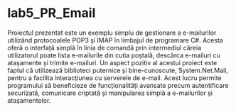 # lab5_PR_Email


Proiectul prezentat este un exemplu simplu de gestionare a e-mailurilor utilizând protocoalele POP3 și IMAP în limbajul de programare C#. Acesta oferă o interfață simplă în linia de comandă prin intermediul căreia utilizatorul poate lista e-mailurile din cutia poștală, descărca e-mailuri cu atașamente și trimite e-mailuri.
Un aspect pozitiv al acestui proiect este faptul că utilizează biblioteci puternice și bine-cunoscute,  System.Net.Mail, pentru a facilita interacțiunea cu serverele de e-mail. Acest lucru permite programului să beneficieze de funcționalități avansate precum autentificare securizată, comunicare criptată și manipularea simplă a e-mailurilor și atașamentelor.
